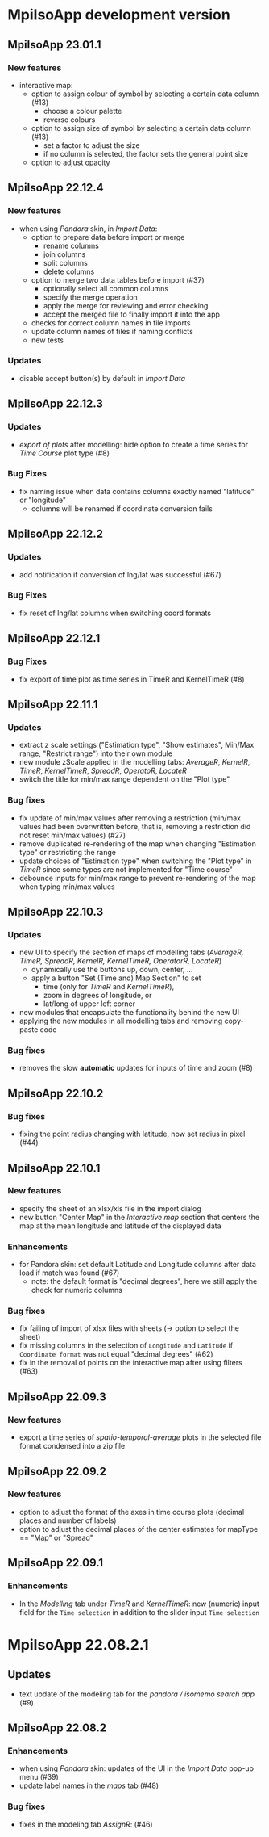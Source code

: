 # MpiIsoApp development version

## MpiIsoApp 23.01.1

### New features
- interactive map: 
  - option to assign colour of symbol by selecting a certain data column (#13)
    - choose a colour palette
    - reverse colours
  - option to assign size of symbol by selecting a certain data column (#13)
    - set a factor to adjust the size
    - if no column is selected, the factor sets the general point size
  - option to adjust opacity

## MpiIsoApp 22.12.4

### New features

- when using _Pandora_ skin, in _Import Data_:
  - option to prepare data before import or merge
    - rename columns
    - join columns
    - split columns
    - delete columns
  - option to merge two data tables before import (#37)
    - optionally select all common columns
    - specify the merge operation
    - apply the merge for reviewing and error checking
    - accept the merged file to finally import it into the app
  - checks for correct column names in file imports
  - update column names of files if naming conflicts
  - new tests

### Updates
- disable accept button(s) by default in _Import Data_

## MpiIsoApp 22.12.3

### Updates
- _export of plots_ after modelling: hide option to create a time series for
_Time Course_ plot type (#8)

### Bug Fixes
- fix naming issue when data contains columns exactly named "latitude" or "longitude"
  - columns will be renamed if coordinate conversion fails

## MpiIsoApp 22.12.2

### Updates
- add notification if conversion of lng/lat was successful (#67)

### Bug Fixes
- fix reset of lng/lat columns when switching coord formats

## MpiIsoApp 22.12.1

### Bug Fixes
- fix export of time plot as time series in TimeR and KernelTimeR (#8)

## MpiIsoApp 22.11.1

### Updates

- extract z scale settings ("Estimation type", "Show estimates", Min/Max range, "Restrict range")
into their own module
- new module zScale applied in the modelling tabs: _AverageR_, _KernelR_, _TimeR_, _KernelTimeR_,
_SpreadR_, _OperatoR_, _LocateR_
- switch the title for min/max range dependent on the "Plot type"

### Bug fixes
- fix update of min/max values after removing a restriction (min/max values had been overwritten
before, that is, removing a restriction did not reset min/max values) (#27)
- remove duplicated re-rendering of the map when changing "Estimation type" or restricting the range
- update choices of "Estimation type" when switching the "Plot type" in _TimeR_ since some types
are not implemented for "Time course"
- debounce inputs for min/max range to prevent re-rendering of the map when typing min/max values 

## MpiIsoApp 22.10.3

### Updates
- new UI to specify the section of maps of modelling tabs (_AverageR, TimeR, SpreadR, KernelR,
KernelTimeR, OperatorR, LocateR_)
  - dynamically use the buttons up, down, center, ...
  - apply a button "Set (Time and) Map Section" to set
    - time (only for _TimeR_ and _KernelTimeR_),
    - zoom in degrees of longitude, or
    - lat/long of upper left corner
- new modules that encapsulate the functionality behind the new UI
- applying the new modules in all modelling tabs and removing copy-paste code

### Bug fixes
- removes the slow **automatic** updates for inputs of time and zoom (#8)

## MpiIsoApp 22.10.2

### Bug fixes
- fixing the point radius changing with latitude, now set radius in pixel (#44)

## MpiIsoApp 22.10.1

### New features
- specify the sheet of an xlsx/xls file in the import dialog
- new button "Center Map" in the _Interactive map_ section that centers the map at the mean 
longitude and latitude of the displayed data

### Enhancements
- for Pandora skin: set default Latitude and Longitude columns after data load if match was 
found (#67)
  - note: the default format is "decimal degrees", here we still apply the check for numeric columns

### Bug fixes
- fix failing of import of xlsx files with sheets (-> option to select the sheet)
- fix missing columns in the selection of `Longitude` and `Latitude` if `Coordinate format` was not
equal "decimal degrees" (#62)
- fix in the removal of points on the interactive map after using filters (#63)

## MpiIsoApp 22.09.3

### New features
- export a time series of _spatio-temporal-average_ plots in the selected file format condensed
into a zip file

## MpiIsoApp 22.09.2

### New features
- option to adjust the format of the axes in time course plots (decimal places and number of labels)
- option to adjust the decimal places of the center estimates for mapType == "Map" or "Spread"

## MpiIsoApp 22.09.1

### Enhancements
- In the _Modelling_ tab under _TimeR_ and _KernelTimeR_: new (numeric) input field for the
`Time selection` in addition to the slider input `Time selection`

# MpiIsoApp 22.08.2.1

## Updates

- text update of the modeling tab for the _pandora / isomemo search app_ (#9)

## MpiIsoApp 22.08.2

### Enhancements
- when using _Pandora_ skin: updates of the UI in the _Import Data_ pop-up menu (#39)
- update label names in the _maps_ tab (#48)

### Bug fixes

- fixes in the modeling tab _AssignR_: (#46)
